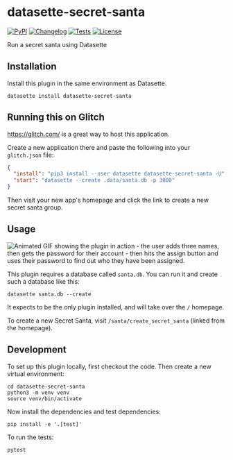 # datasette-secret-santa

[![PyPI](https://img.shields.io/pypi/v/datasette-secret-santa.svg)](https://pypi.org/project/datasette-secret-santa/)
[![Changelog](https://img.shields.io/github/v/release/simonw/datasette-secret-santa?include_prereleases&label=changelog)](https://github.com/simonw/datasette-secret-santa/releases)
[![Tests](https://github.com/simonw/datasette-secret-santa/workflows/Test/badge.svg)](https://github.com/simonw/datasette-secret-santa/actions?query=workflow%3ATest)
[![License](https://img.shields.io/badge/license-Apache%202.0-blue.svg)](https://github.com/simonw/datasette-secret-santa/blob/main/LICENSE)

Run a secret santa using Datasette

## Installation

Install this plugin in the same environment as Datasette.

    datasette install datasette-secret-santa

## Running this on Glitch

https://glitch.com/ is a great way to host this application.

Create a new application there and paste the following into your `glitch.json` file:

```json
{
  "install": "pip3 install --user datasette datasette-secret-santa -U",
  "start": "datasette --create .data/santa.db -p 3000"
}
```
Then visit your new app's homepage and click the link to create a new secret santa group.

## Usage

![Animated GIF showing the plugin in action - the user adds three names, then gets the password for their account - then hits the assign button and uses their password to find out who they have been assigned.](https://raw.githubusercontent.com/simonw/datasette-secret-santa/main/secret-santa.gif)

This plugin requires a database called `santa.db`. You can run it and create such a database like this:

    datasette santa.db --create

It expects to be the only plugin installed, and will take over the `/` homepage.

To create a new Secret Santa, visit `/santa/create_secret_santa` (linked from the homepage).

## Development

To set up this plugin locally, first checkout the code. Then create a new virtual environment:

    cd datasette-secret-santa
    python3 -m venv venv
    source venv/bin/activate

Now install the dependencies and test dependencies:

    pip install -e '.[test]'

To run the tests:

    pytest
